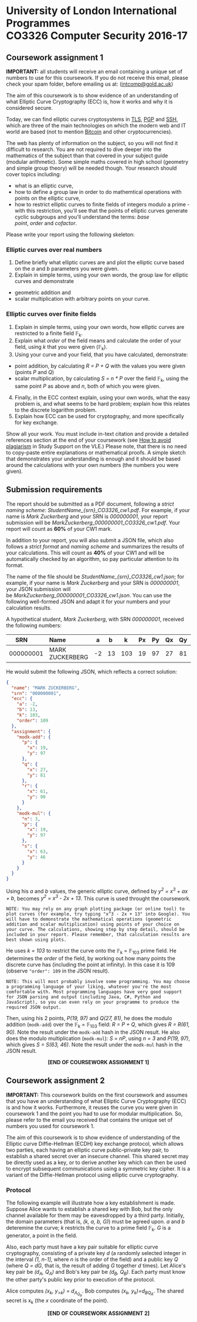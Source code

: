 # University of London International Programmes<br/>CO3326 Computer Security 2016-17

## Coursework assignment 1

__IMPORTANT:__ all students will receive an email containing a unique set of numbers to use for this coursework. If you do not receive this email, please check your spam folder, before emailing us at: (intcomp@gold.ac.uk) 

The aim of this coursework is to show evidence of an understanding of what Elliptic Curve Cryptography (ECC) is, how it works and why it is considered secure.

Today, we can find elliptic curves cryptosystems in [TLS](https://tools.ietf.org/html/rfc4492), [PGP](https://tools.ietf.org/html/rfc6637) and [SSH](https://tools.ietf.org/html/rfc5656), which are three of the main technologies on which the modern web and IT world are based (not to mention [Bitcoin](https://en.bitcoin.it/wiki/Secp256k1) and other cryptocurrencies).

The web has plenty of information on the subject, so you will not find it difficult to  research. You are not required to dive deeper into the mathematics of the subject than that covered in your subject guide (modular arithmetic). Some simple maths covered in high school (geometry and simple group theory) will be needed though. Your research should cover topics including:

*	what is an elliptic curve,
*	how to define a group law in order to do mathemtical operations with points on the elliptic curve,
*	how to restrict elliptic curves to finite fields of integers modulo a prime - with this restriction, you'll see that the points of elliptic curves generate cyclic subgroups and you'll understand the terms: _base point_, _order_ and _cofactor_.

Please write your report using the following skeleton:

### Elliptic curves over real numbers
1.	Define briefly what elliptic curves are and plot the elliptic curve based on the _a_ and _b_ parameters you were given.
2.	Explain in simple terms, using your own words, the group law for elliptic curves and demonstrate
  *	geometric addition and
  * scalar multiplication with arbitrary points on your curve.

### Elliptic curves over finite fields
1.	Explain in simple terms, using your own words, how elliptic curves are restricted to a finite field 𝔽<sub>k</sub>.
2.	Explain what _order_ of the field means and calculate the order of your field, using _k_ that you were given (𝔽<sub>k</sub>).
3.	Using your curve and your field, that you have calculated, demonstrate:
  *	point addition, by calculating _R = P + Q_ with the values you were given (points _P_ and _Q_)
  *	scalar multiplication, by calculating _S = n * P_ over the field 𝔽<sub>k</sub>, using the same point _P_ as above and _n_, both of which you were given.
4.	Finally, in the ECC context explain, using your own words, what the easy problem is, and what seems to be hard problem; explain how this relates to the discrete logarithm problem.
5. Explain how ECC can be used for cryptography, and more specifically for key exchange.

Show all your work. You must include in-text citation and provide a detailed references section at the end of your coursework (see [How to avoid plagiarism](https://computing.elearning.london.ac.uk/mod/page/view.php?id=5176) in Study Support on the VLE.) Please note, that there is no need to copy-paste entire explanations or mathematical proofs. A simple sketch that demonstrates your understanding is enough and it should be based around the calculations with your own numbers (the numbers you were given).

## Submission requirements
The report should be submitted as a PDF document, following a _strict naming scheme_: *StudentName_{srn}_CO3326_cw1.pdf*. For example, if your name is _Mark Zuckerberg_ and your SRN is _000000001_, your report submission will be *MarkZuckerberg_000000001_CO3326_cw1.pdf*. Your report will count as __60%__ of your CW1 mark.

In addition to your report, you will also submit a JSON file, which also follows a _strict format_ and _naming scheme_ and summarizes the results of your calculations. This will count as __40%__ of your CW1 and will be automatically checked by an algorithm, so pay particular attention to its format. 

The name of the file should be *StudentName_{srn}_CO3326_cw1.json*; for example, if your name is _Mark Zuckerberg_ and your SRN is _000000001_, your JSON submission will be *MarkZuckerberg_000000001_CO3326_cw1.json*. You can use the following well-formed JSON and adapt it for your numbers and your calculation results. 

A hypothetical student, _Mark Zuckerberg_, with SRN _000000001_, received the following numbers:

| SRN       | Name            |  a  |  b  |  k  |  Px |  Py |  Qx |  Qy |  n  |
| --------- |:----------------|:---:|:---:|:---:|:---:|:---:|:---:|:---:|:---:|
| 000000001	| MARK ZUCKERBERG |  -2 |  13 | 103 |  19 |  97 |  27 |  81 |  3  |

He would submit the following JSON, which reflects a correct solution:

```json
{
  "name": "MARK ZUCKERBERG",
  "srn": "000000001",
  "ecc": {
    "a": -2,
    "b": 13,
    "k": 103,
    "order": 109
  },
  "assignment": {
    "modk-add": {
      "p": {
        "x": 19,
        "y": 97
      },
      "q": {
        "x": 27,
        "y": 81
      },
      "r": {
        "x": 61,
        "y": 90
      }
    },
    "modk-mul": {
      "n": 3,
      "p": {
        "x": 19,
        "y": 97
      },
      "s": {
        "x": 63,
        "y": 46
      }
    }
  }
}
```

Using his _a_ and _b_ values, the generic elliptic curve, defined by _y<sup>2</sup> = x<sup>3</sup> + ax + b_, becomes _y<sup>2</sup> = x<sup>3</sup> - 2x + 13_. This curve is used throught the coursework. 

`
NOTE: You may rely on any graph plotting package (or online tool) to plot curves (for example, try typing "x^3 - 2x + 13" into Google). You will have to demonstrate the mathematical operations (geometric addition and scalar multiplication) using points of your choice on your curve. The calculations, showing step by step detail, should be included in your report. Please remember, that calculation results are best shown using plots.
`

He uses _k = 103_ to restrict the curve onto the 𝔽<sub>k</sub> = 𝔽<sub>103</sub> prime field. He determines the _order_ of the field, by working out how many points the discrete curve has (including the point at infinity). In this case it is 109 (observe `"order": 109` in the JSON result). 

`
NOTE: This will most probably involve some programming. You may choose a programming language of your liking, whatever you're the most comfortable with. Most programming languages have very good support for JSON parsing and output (including Java, C#, Python and JavaScript), so you can even rely on your programme to produce the required JSON output. 
`

Then, using his 2 points, _P(19, 97)_ and _Q(27, 81)_, he does the modulo addition (`modk-add`) over the 𝔽<sub>k</sub> = 𝔽<sub>103</sub> field: _R = P + Q_, which gives _R = R(61, 90)_. Note the result under the `modk-add` hash in the JSON result. He also does the modulo multiplication (`modk-mul`): _S = nP_, using _n = 3_ and _P(19, 97)_, which gives _S = S(63, 46)_. Note the result under the `modk-mul` hash in the JSON result.

<p align="center"><b>[END OF COURSEWORK ASSIGNMENT 1]</b></p>

## Coursework assignment 2

__IMPORTANT:__ This coursework builds on the first coursework and assumes that you have an understanding of what Elliptic Curve Cryptography (ECC) is and how it works. Furthermore, it reuses the curve you were given in coursework 1 and the point you had to use for modular multiplication. So, please refer to the email you received that contains the unique set of numbers you used for coursework 1.

The aim of this coursework is to show evidence of understanding of the Elliptic curve Diffie-Hellman (ECDH) key exchange protocol, which allows two parties, each having an elliptic curve public–private key pair, to establish a shared secret over an insecure channel. This shared secret may be directly used as a key, or to derive another key which can then be used to encrypt subsequent communications using a symmetric key cipher. It is a variant of the Diffie-Hellman protocol using elliptic curve cryptography.

### Protocol

The following example will illustrate how a key establishment is made. Suppose Alice wants to establish a shared key with Bob, but the only channel available for them may be eavesdropped by a third party. Initially, the domain parameters (that is, _(k, a, b, G)_) must be agreed upon. _a_ and _b_ deteremine the curve; _k_ restricts the curve to a prime field 𝔽<sub>k</sub>. _G_ is a generator, a point in the field.

Also, each party must have a key pair suitable for elliptic curve cryptography, consisting of a private key _d_ (a randomly selected integer in the interval _(1, n-1]_, where _n_ is the order of the field) and a public key _Q_ (where _Q = dG_, that is, the result of adding _G_ together _d_ times). Let Alice's key pair be _(d<sub>A</sub>, Q<sub>A</sub>)_ and Bob's key pair be _(d<sub>B</sub>, Q<sub>B</sub>)_. Each party must know the other party's public key prior to execution of the protocol.

Alice computes _(x<sub>k</sub>, y<sub>>k</sub>) = d<sub>A<sub/>Q<sub>B</sub>_. Bob computes _(x<sub>k</sub>, y<sub>k</sub>)=d<sub>BQ<sub>A</sub>_. The shared secret is x<sub>k</sub> (the _x_ coordinate of the point).  

<p align="center"><b>[END OF COURSEWORK ASSIGNMENT 2]</b></p>

